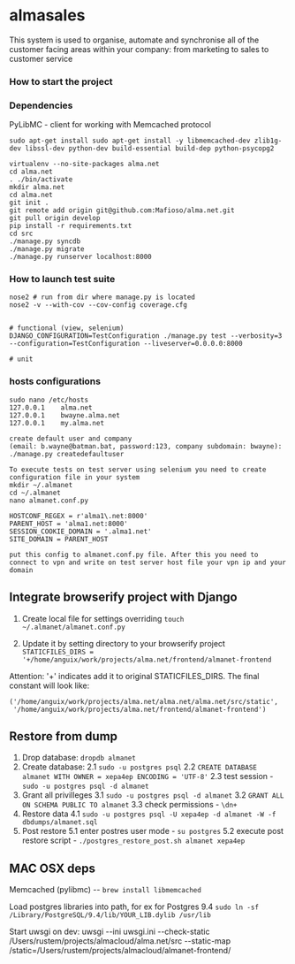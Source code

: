 almasales
========

This system is used to organise, automate and synchronise all of the customer facing areas within your company: from marketing to sales to customer service


### How to start the project

### Dependencies

PyLibMC - client for working with Memcached protocol

```
sudo apt-get install sudo apt-get install -y libmemcached-dev zlib1g-dev libssl-dev python-dev build-essential build-dep python-psycopg2
```

```
virtualenv --no-site-packages alma.net
cd alma.net
. ./bin/activate
mkdir alma.net
cd alma.net
git init .
git remote add origin git@github.com:Mafioso/alma.net.git
git pull origin develop
pip install -r requirements.txt
cd src
./manage.py syncdb
./manage.py migrate
./manage.py runserver localhost:8000

```

### How to launch test suite

```
nose2 # run from dir where manage.py is located
nose2 -v --with-cov --cov-config coverage.cfg


# functional (view, selenium)
DJANGO_CONFIGURATION=TestConfiguration ./manage.py test --verbosity=3 --configuration=TestConfiguration --liveserver=0.0.0.0:8000

# unit
```

### hosts configurations

```
sudo nano /etc/hosts
127.0.0.1    alma.net
127.0.0.1    bwayne.alma.net
127.0.0.1    my.alma.net

create default user and company
(email: b.wayne@batman.bat, password:123, company subdomain: bwayne):
./manage.py createdefaultuser
```


```
To execute tests on test server using selenium you need to create configuration file in your system
mkdir ~/.almanet
cd ~/.almanet
nano almanet.conf.py

HOSTCONF_REGEX = r'alma1\.net:8000'
PARENT_HOST = 'alma1.net:8000'
SESSION_COOKIE_DOMAIN = '.alma1.net'
SITE_DOMAIN = PARENT_HOST

put this config to almanet.conf.py file. After this you need to connect to vpn and write on test server host file your vpn ip and your domain
```

Integrate browserify project with Django
----------------------------------------

1. Create local file for settings overriding
```touch ~/.almanet/almanet.conf.py```

2. Update it by setting directory to your browserify project
```STATICFILES_DIRS = '+/home/anguix/work/projects/alma.net/frontend/almanet-frontend```

Attention: '+' indicates add it to original STATICFILES_DIRS. The final constant will look like:
```
('/home/anguix/work/projects/alma.net/alma.net/alma.net/src/static',
 '/home/anguix/work/projects/alma.net/frontend/almanet-frontend')
 ```


Restore from dump
-----------------

1. Drop database: `dropdb almanet`
2. Create database:
  2.1 `sudo -u postgres psql`
  2.2 `CREATE DATABASE almanet WITH OWNER = xepa4ep ENCODING = 'UTF-8'`
  2.3 test session - `sudo -u postgres psql -d almanet`
3. Grant all privilleges
  3.1 `sudo -u postgres psql -d almanet`
  3.2 `GRANT ALL ON SCHEMA PUBLIC TO almanet`
  3.3 check permissions - `\dn+`
4. Restore data
  4.1 `sudo -u postgres psql -U xepa4ep -d almanet -W -f dbdumps/almanet.sql`
5. Post restore
  5.1 enter postres user mode - `su postgres`
  5.2 execute post restore script - `./postgres_restore_post.sh almanet xepa4ep`


MAC OSX deps
-----------

Memcached (pylibmc) -- `brew install libmemcached`

Load postgres libraries into path, for ex for Postgres 9.4
`sudo ln -sf /Library/PostgreSQL/9.4/lib/YOUR_LIB.dylib /usr/lib`


Start uwsgi on dev:
uwsgi --ini uwsgi.ini --check-static /Users/rustem/projects/almacloud/alma.net/src --static-map /static=/Users/rustem/projects/almacloud/almanet-frontend/
